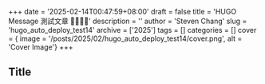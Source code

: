 +++
date = '2025-02-14T00:47:59+08:00'
draft = false
title = 'HUGO Message 測試文章 💛💛💛💛'
description = ''
author = 'Steven Chang'
slug = 'hugo_auto_deploy_test14'
archive = ['2025']
tags = []
categories = []
cover = { image = '/posts/2025/02/hugo_auto_deploy_test14/cover.png', alt = 'Cover Image'}
+++

## Title